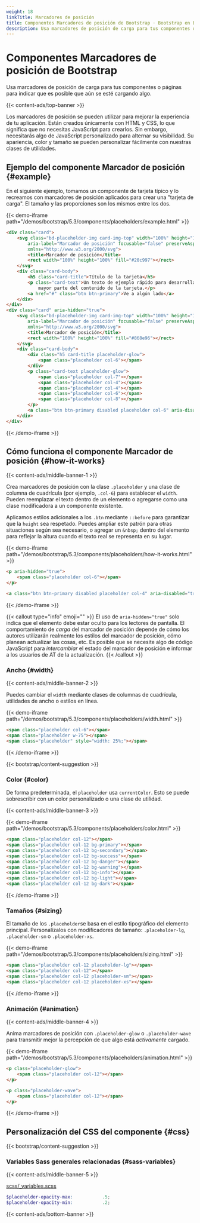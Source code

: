 ```yaml
---
weight: 18
linkTitle: Marcadores de posición
title: Componentes Marcadores de posición de Bootstrap · Bootstrap en Español v5.3
description: Usa marcadores de posición de carga para tus componentes o páginas para indicar que es posible que aún se esté cargando algo.
---
```


# Componentes Marcadores de posición de Bootstrap

Usa marcadores de posición de carga para tus componentes o páginas para indicar que es posible que aún se esté cargando algo.

{{< content-ads/top-banner >}}

Los marcadores de posición se pueden utilizar para mejorar la experiencia de tu aplicación. Están creados únicamente con HTML y CSS, lo que significa que no necesitas JavaScript para crearlos. Sin embargo, necesitarás algo de JavaScript personalizado para alternar su visibilidad. Su apariencia, color y tamaño se pueden personalizar fácilmente con nuestras clases de utilidades.

Ejemplo del componente Marcador de posición {#example}
-------------------

En el siguiente ejemplo, tomamos un componente de tarjeta típico y lo recreamos con marcadores de posición aplicados para crear una "tarjeta de carga". El tamaño y las proporciones son los mismos entre los dos.

{{< demo-iframe path="/demos/bootstrap/5.3/components/placeholders/example.html" >}}
```html {filename="HTML"}
<div class="card">
    <svg class="bd-placeholder-img card-img-top" width="100%" height="180" role="img"
        aria-label="Marcador de posición" focusable="false" preserveAspectRatio="xMidYMid slice"
        xmlns="http://www.w3.org/2000/svg">
        <title>Marcador de posición</title>
        <rect width="100%" height="100%" fill="#20c997"></rect>
    </svg>
    <div class="card-body">
        <h5 class="card-title">Título de la tarjeta</h5>
        <p class="card-text">Un texto de ejemplo rápido para desarrollar el título de la tarjeta y constituir la
            mayor parte del contenido de la tarjeta.</p>
        <a href="#" class="btn btn-primary">Ve a algún lado</a>
    </div>
</div>
<div class="card" aria-hidden="true">
    <svg class="bd-placeholder-img card-img-top" width="100%" height="180" role="img"
        aria-label="Marcador de posición" focusable="false" preserveAspectRatio="xMidYMid slice"
        xmlns="http://www.w3.org/2000/svg">
        <title>Marcador de posición</title>
        <rect width="100%" height="100%" fill="#868e96"></rect>
    </svg>
    <div class="card-body">
        <div class="h5 card-title placeholder-glow">
            <span class="placeholder col-6"></span>
        </div>
        <p class="card-text placeholder-glow">
            <span class="placeholder col-7"></span>
            <span class="placeholder col-4"></span>
            <span class="placeholder col-4"></span>
            <span class="placeholder col-6"></span>
            <span class="placeholder col-8"></span>
        </p>
        <a class="btn btn-primary disabled placeholder col-6" aria-disabled="true"></a>
    </div>
</div>
```
{{< /demo-iframe >}}

Cómo funciona el componente Marcador de posición {#how-it-works}
-------------------------------

{{< content-ads/middle-banner-1 >}}

Crea marcadores de posición con la clase `.placeholder` y una clase de columna de cuadrícula (por ejemplo, `.col-6`) para establecer el `width`. Pueden reemplazar el texto dentro de un elemento o agregarse como una clase modificadora a un componente existente.

Aplicamos estilos adicionales a los `.btn` mediante `::before` para garantizar que la `height` sea respetado. Puedes ampliar este patrón para otras situaciones según sea necesario, o agregar un `&nbsp;` dentro del elemento para reflejar la altura cuando el texto real se representa en su lugar.

{{< demo-iframe path="/demos/bootstrap/5.3/components/placeholders/how-it-works.html" >}}
```html {filename="HTML"}
<p aria-hidden="true">
    <span class="placeholder col-6"></span>
</p>

<a class="btn btn-primary disabled placeholder col-4" aria-disabled="true"></a>
```
{{< /demo-iframe >}}

{{< callout type="info" emoji="" >}}
El uso de `aria-hidden="true"` solo indica que el elemento debe estar oculto para los lectores de pantalla. El comportamiento de _carga_ del marcador de posición depende de cómo los autores utilizarán realmente los estilos del marcador de posición, cómo planean actualizar las cosas, etc. Es posible que se necesite algo de código JavaScript para _intercambiar_ el estado del marcador de posición e informar a los usuarios de AT de la actualización.
{{< /callout >}}

### Ancho {#width}

{{< content-ads/middle-banner-2 >}}

Puedes cambiar el `width` mediante clases de columnas de cuadrícula, utilidades de ancho o estilos en línea.

{{< demo-iframe path="/demos/bootstrap/5.3/components/placeholders/width.html" >}}
```html {filename="HTML"}
<span class="placeholder col-6"></span>
<span class="placeholder w-75"></span>
<span class="placeholder" style="width: 25%;"></span>
```
{{< /demo-iframe >}}

{{< bootstrap/content-suggestion >}}

### Color {#color}

De forma predeterminada, el `placeholder` usa `currentColor`. Esto se puede sobrescribir con un color personalizado o una clase de utilidad.

{{< content-ads/middle-banner-3 >}}

{{< demo-iframe path="/demos/bootstrap/5.3/components/placeholders/color.html" >}}
```html {filename="HTML"}
<span class="placeholder col-12"></span>
<span class="placeholder col-12 bg-primary"></span>
<span class="placeholder col-12 bg-secondary"></span>
<span class="placeholder col-12 bg-success"></span>
<span class="placeholder col-12 bg-danger"></span>
<span class="placeholder col-12 bg-warning"></span>
<span class="placeholder col-12 bg-info"></span>
<span class="placeholder col-12 bg-light"></span>
<span class="placeholder col-12 bg-dark"></span>
```
{{< /demo-iframe >}}

### Tamaños {#sizing}

El tamaño de los `.placeholder`se basa en el estilo tipográfico del elemento principal. Personalízalos con modificadores de tamaño: `.placeholder-lg`, `.placeholder-sm` o `.placeholder-xs`.

{{< demo-iframe path="/demos/bootstrap/5.3/components/placeholders/sizing.html" >}}
```html {filename="HTML"}
<span class="placeholder col-12 placeholder-lg"></span>
<span class="placeholder col-12"></span>
<span class="placeholder col-12 placeholder-sm"></span>
<span class="placeholder col-12 placeholder-xs"></span>
```
{{< /demo-iframe >}}

### Animación {#animation}

{{< content-ads/middle-banner-4 >}}

Anima marcadores de posición con `.placeholder-glow` o `.placeholder-wave` para transmitir mejor la percepción de que algo está _activamente_ cargado.

{{< demo-iframe path="/demos/bootstrap/5.3/components/placeholders/animation.html" >}}
```html {filename="HTML"}
<p class="placeholder-glow">
    <span class="placeholder col-12"></span>
</p>

<p class="placeholder-wave">
    <span class="placeholder col-12"></span>
</p>
```
{{< /demo-iframe >}}

Personalización del CSS del componente {#css}
-----------

{{< bootstrap/content-suggestion >}}

### Variables Sass generales relacionadas {#sass-variables}

{{< content-ads/middle-banner-5 >}}

[scss/_variables.scss](https://github.com/twbs/bootstrap/blob/v5.3.2/scss/_variables.scss)

```scss {filename="scss/_variables.scss"}
$placeholder-opacity-max:           .5;
$placeholder-opacity-min:           .2;
```

{{< content-ads/bottom-banner >}}
